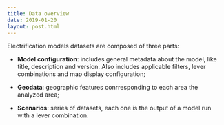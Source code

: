 ```yaml
---
title: Data overview
date: 2019-01-20
layout: post.html
---
```


Electrification models datasets are composed of three parts:

- **Model configuration**: includes general metadata about the model, like title, description and version. Also includes applicable filters, lever combinations and map display configuration;

- **Geodata**: geographic features conrresponding to each area the analyzed area;

- **Scenarios**: series of datasets, each one is the output of a model run with a lever combination.